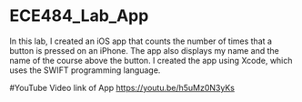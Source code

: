 # ECE484_Lab_App
In this lab, I created an iOS app that counts the number of times that a button is pressed on an iPhone. The app also displays my name and the name of the course above the button. I created the app using Xcode, which uses the SWIFT programming language.

#YouTube Video link of App
https://youtu.be/h5uMz0N3yKs

